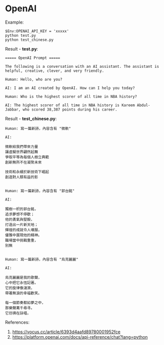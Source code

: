 # OpenAI

Example:
```
$Env:OPENAI_API_KEY = 'xxxxx'
python test.py
python test_chinese.py
```

Result - **test.py**:
```
===== OpenAI Prompt =====

The following is a conversation with an AI assistant. The assistant is helpful, creative, clever, and very friendly.

Human: Hello, who are you?

AI: I am an AI created by OpenAI. How can I help you today?

Human: Who is the highest scorer of all time in NBA history?

AI: The highest scorer of all time in NBA history is Kareem Abdul-Jabbar, who scored 38,387 points during his career.
```

Result - **test_chinese.py**:
```
Human: 寫一篇新詩，內容含有 "微軟"

AI:

微軟給我們帶來力量
讓虛擬世界翩然起舞
爭取平等為每個人樹立典範
創新無所不在凝聚未來

技術和永續於新技術下崛起
創造對人類有益的影


Human: 寫一篇新詩，內容含有 "郭台銘"

AI:

獨樹一帜的郭台銘，
追求夢想不停歇；
他的勇氣與堅毅，
打造出一片新天地；
輝煌的成就令人嘆服，
優雅中展現他的精神。
職場當中挑戰重重，
別無


Human: 寫一篇新詩，內容含有 "烏克麗麗"

AI: 

烏克麗麗是我的歌聲，
心中把它永恆記著。
它的旋律像漣漪，
帶著無淚的幸福歡笑。

每一個節奏都如夢之中，
那樂聲萬千尋寻。
它彷彿在詠唱，
```

References:

1. https://vocus.cc/article/6393d4aafd89780001952fce
2. https://platform.openai.com/docs/api-reference/chat?lang=python
